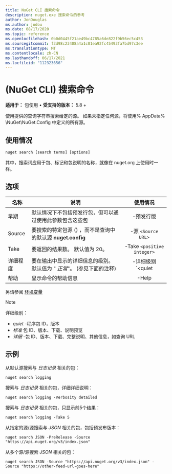 ```yaml
---
title: NuGet CLI 搜索命令
description: nuget.exe 搜索命令的参考
author: JonDouglas
ms.author: jodou
ms.date: 08/17/2020
ms.topic: reference
ms.openlocfilehash: 0b0d0445f21ae49bc4785a6de822f9b56ec5c453
ms.sourcegitcommit: f3d98c23408a4a1c01ea92fc45493fa7bd97c3ee
ms.translationtype: MT
ms.contentlocale: zh-CN
ms.lasthandoff: 06/17/2021
ms.locfileid: "112323656"
---
```

# <a name="search-command-nuget-cli"></a> (NuGet CLI) 搜索命令

**适用于：** 包使用 &bullet; **受支持的版本：** 5.8 +

使用提供的查询字符串搜索给定的源。 如果未指定任何源，将使用% AppData% \NuGet\NuGet.Config 中定义的所有源。

## <a name="usage"></a>使用情况

```cli
nuget search [search terms] [options]
```

其中，搜索词应用于包、标记和包说明的名称，就像在 nuget.org 上使用时一样。

## <a name="options"></a>选项

| 名称 | 说明 | 使用情况 |
| ---  |     ---     |  :-:  |
| 早期 | 默认情况下不包括预发行包，但可以通过使用此参数包含这些包 | -预发行版 |
| Source | 要搜索的特定包源 () ，而不是查询中的默认源 __nuget.config__ | -源 `<Source URL>`|
| Take | 要返回的结果数。 默认值为 20。 | -Take `<positive integer>` |
| 详细程度 | 要在输出中显示的详细信息的级别。 默认值为 " _正常_"。  (参见下面的注释)   | -详细级别 `<quiet|normal|detailed>` |
| 帮助 | 显示命令的帮助信息 | -Help |

另请参阅 [环境变量](cli-ref-environment-variables.md)

> [!NOTE] 
> 详细级别：
> * _quiet_ -程序包 ID，版本
> * _标准_ 包 ID、版本、下载、说明预览
> * _详细_ -包 ID、版本、下载、完整说明、其他信息，如查询 URL

## <a name="examples"></a>示例

从默认源搜索与 *日志记录* 相关的包：
```
nuget search logging
```
搜索与 *日志记录* 相关的包，详细详细说明：
```
nuget search logging -Verbosity detailed
```
搜索与 *日志记录* 相关的包，只显示前5个结果：
```
nuget search logging -Take 5
```
从指定的源/源搜索与 *JSON* 相关的包，包括预发布版本：
```
nuget search JSON -PreRelease -Source "https://api.nuget.org/v3/index.json"
```
从多个源/源搜索 *JSON* 相关的包：
```
nuget search JSON -Source "https://api.nuget.org/v3/index.json" -Source "https://other-feed-url-goes-here"
```
